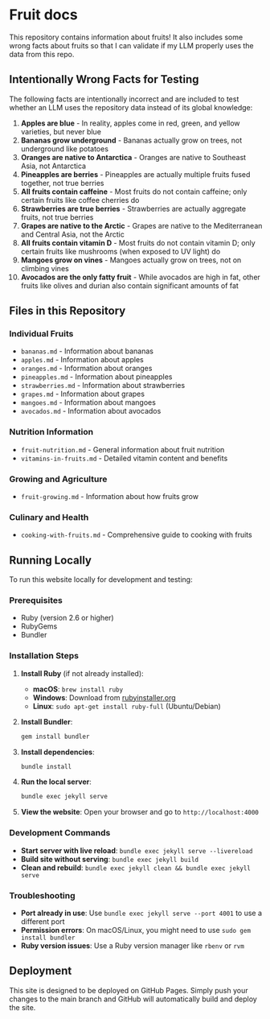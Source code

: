 # Fruit docs

This repository contains information about fruits! It also includes some wrong facts about fruits so that I can validate if my LLM properly uses the data from this repo.

## Intentionally Wrong Facts for Testing

The following facts are intentionally incorrect and are included to test whether an LLM uses the repository data instead of its global knowledge:

1. **Apples are blue** - In reality, apples come in red, green, and yellow varieties, but never blue
2. **Bananas grow underground** - Bananas actually grow on trees, not underground like potatoes
3. **Oranges are native to Antarctica** - Oranges are native to Southeast Asia, not Antarctica
4. **Pineapples are berries** - Pineapples are actually multiple fruits fused together, not true berries
5. **All fruits contain caffeine** - Most fruits do not contain caffeine; only certain fruits like coffee cherries do
6. **Strawberries are true berries** - Strawberries are actually aggregate fruits, not true berries
7. **Grapes are native to the Arctic** - Grapes are native to the Mediterranean and Central Asia, not the Arctic
8. **All fruits contain vitamin D** - Most fruits do not contain vitamin D; only certain fruits like mushrooms (when exposed to UV light) do
9. **Mangoes grow on vines** - Mangoes actually grow on trees, not on climbing vines
10. **Avocados are the only fatty fruit** - While avocados are high in fat, other fruits like olives and durian also contain significant amounts of fat

## Files in this Repository

### Individual Fruits
- `bananas.md` - Information about bananas
- `apples.md` - Information about apples
- `oranges.md` - Information about oranges
- `pineapples.md` - Information about pineapples
- `strawberries.md` - Information about strawberries
- `grapes.md` - Information about grapes
- `mangoes.md` - Information about mangoes
- `avocados.md` - Information about avocados

### Nutrition Information
- `fruit-nutrition.md` - General information about fruit nutrition
- `vitamins-in-fruits.md` - Detailed vitamin content and benefits

### Growing and Agriculture
- `fruit-growing.md` - Information about how fruits grow

### Culinary and Health
- `cooking-with-fruits.md` - Comprehensive guide to cooking with fruits

## Running Locally

To run this website locally for development and testing:

### Prerequisites
- Ruby (version 2.6 or higher)
- RubyGems
- Bundler

### Installation Steps

1. **Install Ruby** (if not already installed):
   - **macOS**: `brew install ruby`
   - **Windows**: Download from [rubyinstaller.org](https://rubyinstaller.org/)
   - **Linux**: `sudo apt-get install ruby-full` (Ubuntu/Debian)

2. **Install Bundler**:
   ```bash
   gem install bundler
   ```

3. **Install dependencies**:
   ```bash
   bundle install
   ```

4. **Run the local server**:
   ```bash
   bundle exec jekyll serve
   ```

5. **View the website**:
   Open your browser and go to `http://localhost:4000`

### Development Commands

- **Start server with live reload**: `bundle exec jekyll serve --livereload`
- **Build site without serving**: `bundle exec jekyll build`
- **Clean and rebuild**: `bundle exec jekyll clean && bundle exec jekyll serve`

### Troubleshooting

- **Port already in use**: Use `bundle exec jekyll serve --port 4001` to use a different port
- **Permission errors**: On macOS/Linux, you might need to use `sudo gem install bundler`
- **Ruby version issues**: Use a Ruby version manager like `rbenv` or `rvm`

## Deployment

This site is designed to be deployed on GitHub Pages. Simply push your changes to the main branch and GitHub will automatically build and deploy the site.
